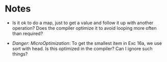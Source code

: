 # Notes

- Is it ok to do a map, just to get a value and follow it up with another operation?
    Does the compiler optimize it to avoid looping more often than required?

- *Danger: MicroOptimization*: To get the smallest item in Exc 16a, we use sort with head.
    Is this optimized in the compiler? Can I ignore such things?
